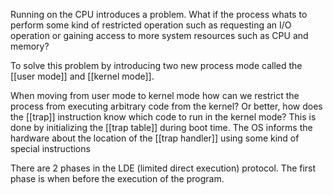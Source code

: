 Running on the CPU introduces a problem. What if the process whats to perform some kind of restricted operation such as requesting an I/O operation or gaining access to more system resources such as CPU and memory?

To solve this problem by introducing two new process mode called the [[user mode]] and [[kernel mode]].

When moving from user mode to kernel mode how can we restrict the process from executing arbitrary code from the kernel? Or better, how does the [[trap]] instruction know which code to run in the kernel mode?
This is done by initializing the [[trap table]] during boot time.
The OS informs the hardware about the location of the [[trap handler]] using some kind of special instructions 

There are 2 phases in the LDE (limited direct execution) protocol. The first phase is when before the execution of the program.